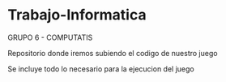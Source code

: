 # Trabajo-Informatica 

GRUPO 6 - COMPUTATIS

Repositorio donde iremos subiendo el codigo de nuestro juego


Se incluye todo lo necesario para la ejecucion del juego

